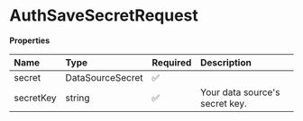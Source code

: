 # AuthSaveSecretRequest

**Properties**

| Name      | Type             | Required | Description                    |
| :-------- | :--------------- | :------- | :----------------------------- |
| secret    | DataSourceSecret | ✅       |                                |
| secretKey | string           | ✅       | Your data source's secret key. |

<!-- This file was generated by liblab | https://liblab.com/ -->
